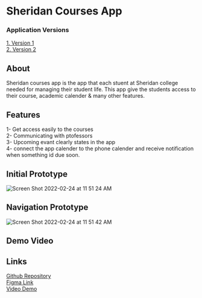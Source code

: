 # Sheridan Courses App

<h3>Application Versions </h3>

<a href="https://www.figma.com/file/yZ8A3qCsRz968mbaCHx9vN/Untitled?node-id=0%3A1">1. Version 1</a> <br>
<a href="https://www.figma.com/file/N7Ax5OZHyuanLsAleBo4Pn/Sheridan-Course-App-V2?node-id=0%3A1">2. Version 2</a> 

<h2>About</h2>
Sheridan courses app is the app that each stuent at Sheridan college needed for managing their student life. This app give the students access to their course, academic calender & many other features. 

<h2>Features</h2>
1- Get access easily to the courses <br>
2- Communicating with ptofessors  <br>
3- Upcoming evant clearly states in the app  <br>
4- connect the app calender to the phone calender and receive notification when something id due soon.  <br>



<h2>Initial Prototype</h2>

![Screen Shot 2022-02-24 at 11 51 24 AM](https://user-images.githubusercontent.com/68449449/155569985-fa8a7c16-2657-4842-a0e6-7ee47a2ac2e1.png)
<br>
<h2>Navigation Prototype</h2>

![Screen Shot 2022-02-24 at 11 51 42 AM](https://user-images.githubusercontent.com/68449449/155569978-74178aee-40ff-4132-b9dd-b7a36537beb2.png)



<h2>Demo Video </h2>


<h2>Links</h2>
<a href="https://www.figma.com/file/yZ8A3qCsRz968mbaCHx9vN/Untitled?node-id=0%3A1">Github Repository</a> <br>
<a href="https://www.figma.com/file/N7Ax5OZHyuanLsAleBo4Pn/Sheridan-Course-App-V2?node-id=0%3A1">Figma Link</a> <br>
<a href="https://www.figma.com/file/yZ8A3qCsRz968mbaCHx9vN/Untitled?node-id=0%3A1">Video Demo</a> <br>
